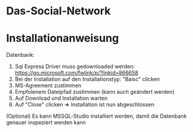 # Das-Social-Network

# Installationanweisung

Datenbank:

1. Sql Express Driver muss gedownloaded werden: https://go.microsoft.com/fwlink/p/?linkid=866658
2. Bei der Installation auf den Installationstyp: "Baisc" clicken
3. MS-Agreement zustimmen 
4. Empfolenem Dateipfad zustimmen (kann auch geändert werden)
5. Auf Download und Installation warten
6. Auf "Close" clicken
=> Installation ist nun abgeschlossen

(Optional) Es kann MSSQL-Studio installiert werden, damit die Datenbank genauer inspeziert werden kann
